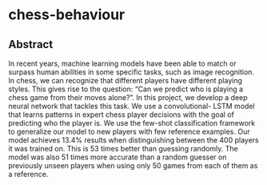 # chess-behaviour

## Abstract

In recent years, machine learning models have been able to match or surpass human abilities in
some specific tasks, such as image recognition. In chess, we can recognize that different players
have different playing styles. This gives rise to the question: “Can we predict who is playing a
chess game from their moves alone?”.
In this project, we develop a deep neural network that tackles this task. We use a convolutional-
LSTM model that learns patterns in expert chess player decisions with the goal of predicting
who the player is. We use the few-shot classification framework to generalize our model to new
players with few reference examples. Our model achieves 13.4% results when distinguishing
between the 400 players it was trained on. This is 53 times better than guessing randomly. The
model was also 51 times more accurate than a random guesser on previously unseen players
when using only 50 games from each of them as a reference.
